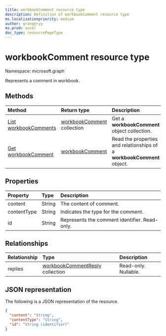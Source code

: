 ```yaml
---
title: workbookComment resource type
description: Definition of workbookComment resource type
ms.localizationpriority: medium
author: grangeryy
ms.prod: excel
doc_type: resourcePageType
---
```


# workbookComment resource type

Namespace: microsoft.graph

Represents a comment in workbook.

## Methods

| Method                                                    | Return type                                      | Description                                                            |
| :-------------------------------------------------------- | :----------------------------------------------- | :--------------------------------------------------------------------- |
| [List workbookComments](../api/workbook-list-comments.md) | [workbookComment](workbookComment.md) collection | Get a **workbookComment** object collection.                           |
| [Get workbookComment](../api/workbookcomment-get.md)      | [workbookComment](workbookcomment.md)            | Read the properties and relationships of a **workbookComment** object. |

## Properties

| Property    | Type   | Description                                   |
| :---------- | :----- | :-------------------------------------------- |
| content     | String | The content of comment.                       |
| contentType | String | Indicates the type for the comment.           |
| id          | String | Represents the comment identifier. Read-only. |

## Relationships

| Relationship | Type                                                       | Description          |
| :----------- | :--------------------------------------------------------- | :------------------- |
| replies      | [workbookCommentReply](workbookcommentreply.md) collection | Read-only. Nullable. |

## JSON representation

The following is a JSON representation of the resource.

<!-- {
  "blockType": "resource",
  "optionalProperties": [

  ],
  "@odata.type": "microsoft.graph.workbookComment",
  "keyProperty": "id"
}-->

```json
{
  "content": "String",
  "contentType": "String",
  "id": "String (identifier)"
}
```

<!-- uuid: 16cd6b66-4b1a-43a1-adaf-3a886856ed98
2019-02-04 14:57:30 UTC -->

<!-- {
  "type": "#page.annotation",
  "description": "workbookComment resource",
  "keywords": "",
  "section": "documentation",
  "tocPath": ""
}-->
